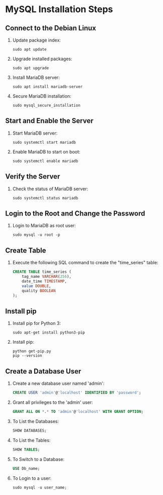 # MySQL Installation Steps

## Connect to the Debian Linux

1. Update package index:
    ```
    sudo apt update
    ```

2. Upgrade installed packages:
    ```
    sudo apt upgrade
    ```

3. Install MariaDB server:
    ```
    sudo apt install mariadb-server
    ```

4. Secure MariaDB installation:
    ```
    sudo mysql_secure_installation
    ```

## Start and Enable the Server

1. Start MariaDB server:
    ```
    sudo systemctl start mariadb
    ```

2. Enable MariaDB to start on boot:
    ```
    sudo systemctl enable mariadb
    ```

## Verify the Server

1. Check the status of MariaDB server:
    ```
    sudo systemctl status mariadb
    ```

## Login to the Root and Change the Password

1. Login to MariaDB as root user:
    ```
    sudo mysql -u root -p
    ```

## Create Table

1. Execute the following SQL command to create the "time_series" table:
    ```sql
    CREATE TABLE time_series (
        tag_name VARCHAR(256), 
        date_time TIMESTAMP, 
        value DOUBLE, 
        quality BOOLEAN
    );
    ```

## Install pip

1. Install pip for Python 3:
    ```
    sudo apt-get install python3-pip
    ```

2. Install pip:
    ```
    python get-pip.py
    pip --version
    ```

## Create a Database User

1. Create a new database user named 'admin':
    ```sql
    CREATE USER 'admin'@'localhost' IDENTIFIED BY 'password';
    ```

2. Grant all privileges to the 'admin' user:
    ```sql
    GRANT ALL ON *.* TO 'admin'@'localhost' WITH GRANT OPTION;
    ```
3. To List the Databases:
    ```sql
    SHOW DATABASES;
    ```
4. To List the Tables:
    ```sql
    SHOW TABLES;
    ```
5. To Switch to a Database:
    ```sql
    USE Db_name;
    ```
5. To Login to a user:
    ```sql
    sudo mysql -u user_name;
    ```
